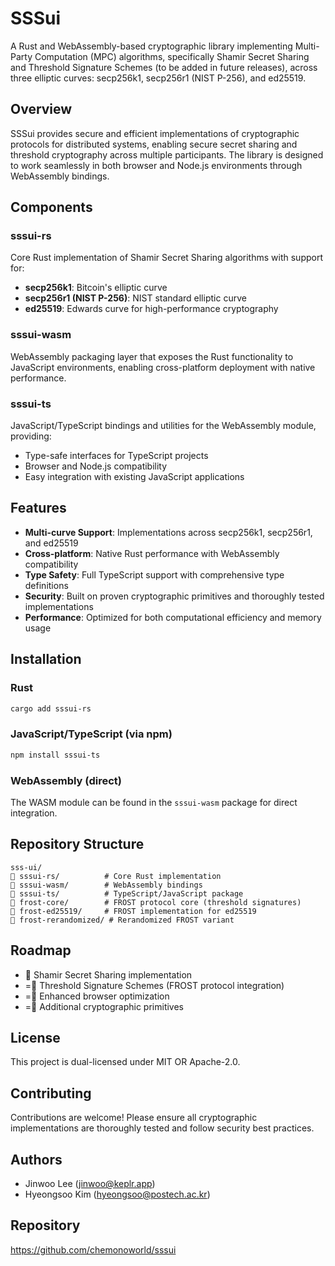 # SSSui

A Rust and WebAssembly-based cryptographic library implementing Multi-Party Computation (MPC) algorithms, specifically Shamir Secret Sharing and Threshold Signature Schemes (to be added in future releases), across three elliptic curves: secp256k1, secp256r1 (NIST P-256), and ed25519.

## Overview

SSSui provides secure and efficient implementations of cryptographic protocols for distributed systems, enabling secure secret sharing and threshold cryptography across multiple participants. The library is designed to work seamlessly in both browser and Node.js environments through WebAssembly bindings.

## Components

### sssui-rs
Core Rust implementation of Shamir Secret Sharing algorithms with support for:
- **secp256k1**: Bitcoin's elliptic curve
- **secp256r1 (NIST P-256)**: NIST standard elliptic curve
- **ed25519**: Edwards curve for high-performance cryptography

### sssui-wasm
WebAssembly packaging layer that exposes the Rust functionality to JavaScript environments, enabling cross-platform deployment with native performance.

### sssui-ts
JavaScript/TypeScript bindings and utilities for the WebAssembly module, providing:
- Type-safe interfaces for TypeScript projects
- Browser and Node.js compatibility
- Easy integration with existing JavaScript applications

## Features

- **Multi-curve Support**: Implementations across secp256k1, secp256r1, and ed25519
- **Cross-platform**: Native Rust performance with WebAssembly compatibility
- **Type Safety**: Full TypeScript support with comprehensive type definitions
- **Security**: Built on proven cryptographic primitives and thoroughly tested implementations
- **Performance**: Optimized for both computational efficiency and memory usage

## Installation

### Rust
```bash
cargo add sssui-rs
```

### JavaScript/TypeScript (via npm)
```bash
npm install sssui-ts
```

### WebAssembly (direct)
The WASM module can be found in the `sssui-wasm` package for direct integration.

## Repository Structure

```
sss-ui/
   sssui-rs/          # Core Rust implementation
   sssui-wasm/        # WebAssembly bindings
   sssui-ts/          # TypeScript/JavaScript package
   frost-core/        # FROST protocol core (threshold signatures)
   frost-ed25519/     # FROST implementation for ed25519
   frost-rerandomized/ # Rerandomized FROST variant
```

## Roadmap

-  Shamir Secret Sharing implementation
- = Threshold Signature Schemes (FROST protocol integration)
- = Enhanced browser optimization
- = Additional cryptographic primitives

## License

This project is dual-licensed under MIT OR Apache-2.0.

## Contributing

Contributions are welcome! Please ensure all cryptographic implementations are thoroughly tested and follow security best practices.

## Authors

- Jinwoo Lee (jinwoo@keplr.app)
- Hyeongsoo Kim (hyeongsoo@postech.ac.kr)

## Repository

https://github.com/chemonoworld/sssui